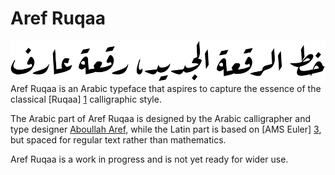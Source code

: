 Aref Ruqaa
==========

![Sample](documentation/sample.png)
Aref Ruqaa is an Arabic typeface that aspires to capture the essence of
the classical [Ruqaa] [1] calligraphic style.

The Arabic part of Aref Ruqaa is designed by the Arabic calligrapher and type
designer [Aboullah Aref][2], while the Latin part is based on [AMS Euler] [3],
but spaced for regular text rather than mathematics.

Aref Ruqaa is a work in progress and is not yet ready for wider use.

[1]: https://en.wikipedia.org/wiki/Ruqʿah_script
[2]: https://www.facebook.com/areffonts
[3]: https://en.wikipedia.org/wiki/AMS_Euler
